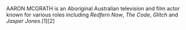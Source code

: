 AARON MCGRATH is an Aboriginal Australian television and film actor known for various roles including _Redfern Now_, _The Code_, _Glitch_ and _Jasper Jones_.[1][2]
